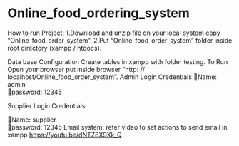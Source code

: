 # Online_food_ordering_system
How to run Project:
1.Download and unzip file on your local system copy “Online_food_order_system”.
2.Put “Online_food_order_system” folder inside root directory (xampp / htdocs).

Data base Configuration
Create tables in xampp with folder testing.
To Run
Open your browser put inside browser “http: // localhost/Online_food_order_system”.
Admin Login Credentials 
Name: admin                             
password: 12345

Supplier Login Credentials

Name: supplier			
password: 12345
         Email system:   refer video to set actions to send email in xampp
					https://youtu.be/dNTZ8X9Xk_Q


